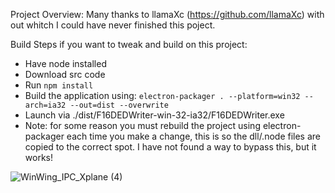 Project Overview:
Many thanks to  llamaXc (https://github.com/llamaXc) with out whitch I could have never finished this poject.


Build Steps if you want to tweak and build on this project:
- Have node installed
- Download src code
- Run `npm install`
- Build the application using: `electron-packager . --platform=win32 --arch=ia32 --out=dist --overwrite`
- Launch via ./dist/F16DEDWriter-win-32-ia32/F16DEDWriter.exe
- Note: for some reason you must rebuild the project using electron-packager each time you make a change, this is so the dll/.node files are copied to the correct spot. I have not found a way to bypass this, but it works!

![WinWing_IPC_Xplane (4)](https://github.com/user-attachments/assets/22fe8b29-8820-4594-a294-70a272a8ffa6)
